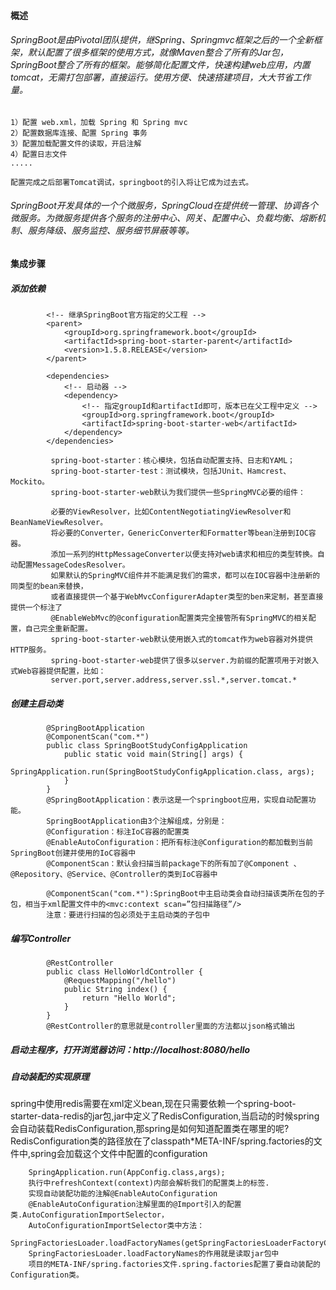 #### 概述
###### SpringBoot是由Pivotal团队提供，继Spring、Springmvc框架之后的一个全新框架，默认配置了很多框架的使用方式，就像Maven整合了所有的Jar包，SpringBoot整合了所有的框架。能够简化配置文件，快速构建web应用，内置tomcat，无需打包部署，直接运行。使用方便、快速搭建项目，大大节省工作量。

    1）配置 web.xml，加载 Spring 和 Spring mvc
    2）配置数据库连接、配置 Spring 事务
    3）配置加载配置文件的读取，开启注解
    4）配置日志文件
    .....
    
    配置完成之后部署Tomcat调试，springboot的引入将让它成为过去式。
###### SpringBoot开发具体的一个个微服务，SpringCloud在提供统一管理、协调各个微服务。为微服务提供各个服务的注册中心、网关、配置中心、负载均衡、熔断机制、服务降级、服务监控、服务细节屏蔽等等。
#### 集成步骤
##### 添加依赖
            <!-- 继承SpringBoot官方指定的父工程 -->	
            <parent>
                <groupId>org.springframework.boot</groupId>
                <artifactId>spring-boot-starter-parent</artifactId>
                <version>1.5.8.RELEASE</version>
            </parent>

            <dependencies>
                <!-- 启动器 -->
                <dependency>
                    <!-- 指定groupId和artifactId即可，版本已在父工程中定义 -->
                    <groupId>org.springframework.boot</groupId>
                    <artifactId>spring-boot-starter-web</artifactId>
                </dependency>
            </dependencies>
             
             spring-boot-starter：核心模块，包括自动配置支持、日志和YAML；
             spring-boot-starter-test：测试模块，包括JUnit、Hamcrest、Mockito。
             spring-boot-starter-web默认为我们提供一些SpringMVC必要的组件：

             必要的ViewResolver，比如ContentNegotiatingViewResolver和BeanNameViewResolver。
             将必要的Converter，GenericConverter和Formatter等bean注册到IOC容器。
             添加一系列的HttpMessageConverter以便支持对web请求和相应的类型转换。自动配置MessageCodesResolver。
             如果默认的SpringMVC组件并不能满足我们的需求，都可以在IOC容器中注册新的同类型的bean来替换，
             或者直接提供一个基于WebMvcConfigurerAdapter类型的ben来定制，甚至直接提供一个标注了 
             @EnableWebMvc的@configuration配置类完全接管所有SpringMVC的相关配置，自己完全重新配置。
             spring-boot-starter-web默认使用嵌入式的tomcat作为web容器对外提供HTTP服务。
             spring-boot-starter-web提供了很多以server.为前缀的配置项用于对嵌入式Web容器提供配置，比如：
             server.port,server.address,server.ssl.*,server.tomcat.*

##### 创建主启动类

            @SpringBootApplication 
            @ComponentScan("com.*")
            public class SpringBootStudyConfigApplication
                public static void main(String[] args) {
                    SpringApplication.run(SpringBootStudyConfigApplication.class, args);
                }
            }
            @SpringBootApplication：表示这是一个springboot应用，实现自动配置功能。
            SpringBootApplication由3个注解组成，分别是：
            @Configuration：标注IoC容器的配置类
            @EnableAutoConfiguration：把所有标注@Configuration的都加载到当前SpringBoot创建并使用的IoC容器中
            @ComponentScan：默认会扫描当前package下的所有加了@Component 、@Repository、@Service、@Controller的类到IoC容器中
            
            @ComponentScan("com.*"):SpringBoot中主启动类会自动扫描该类所在包的子包，相当于xml配置文件中的<mvc:context scan=”包扫描路径”/>
            注意：要进行扫描的包必须处于主启动类的子包中
        
##### 编写Controller
                
            @RestController
            public class HelloWorldController {
                @RequestMapping("/hello")
                public String index() {
                    return "Hello World";
                }
            }
            @RestController的意思就是controller里面的方法都以json格式输出
##### 启动主程序，打开浏览器访问：http://localhost:8080/hello
##### 自动装配的实现原理
spring中使用redis需要在xml定义bean,现在只需要依赖一个spring-boot-starter-data-redis的jar包,jar中定义了RedisConfiguration,当启动的时候spring会自动装载RedisConfiguration,那spring是如何知道配置类在哪里的呢?RedisConfiguration类的路径放在了classpath*META-INF/spring.factories的文件中,spring会加载这个文件中配置的configuration

        SpringApplication.run(AppConfig.class,args);
        执行中refreshContext(context)内部会解析我们的配置类上的标签.
        实现自动装配功能的注解@EnableAutoConfiguration
        @EnableAutoConfiguration注解里面的@Import引入的配置类.AutoConfigurationImportSelector，
        AutoConfigurationImportSelector类中方法：
        SpringFactoriesLoader.loadFactoryNames(getSpringFactoriesLoaderFactoryClass(),getBeanClassLoader());
        SpringFactoriesLoader.loadFactoryNames的作用就是读取jar包中
        项目的META-INF/spring.factories文件.spring.factories配置了要自动装配的Configuration类。
